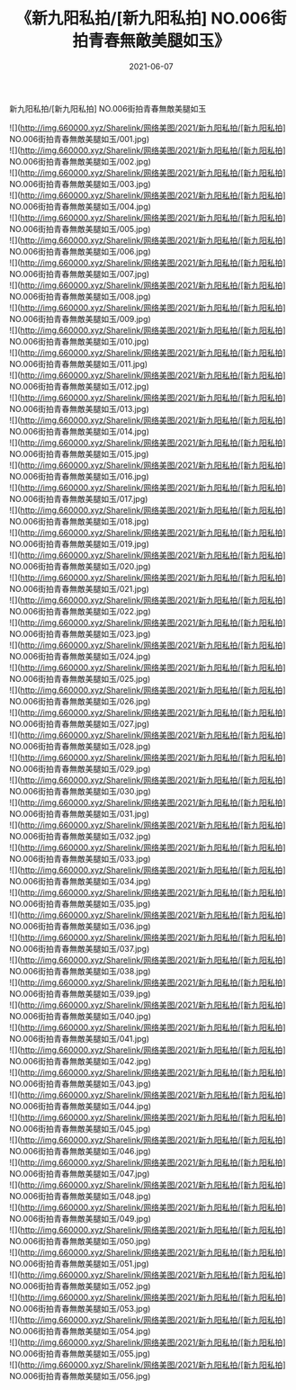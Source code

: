 ﻿---
layout: post
title:  《新九阳私拍/[新九阳私拍] NO.006街拍青春無敵美腿如玉》
date:   2021-06-07
img: http://img.660000.xyz/Sharelink/网络美图/2021/新九阳私拍/[新九阳私拍] NO.006街拍青春無敵美腿如玉/000.jpg
categories: [美女, 清纯, 唯美]
---

新九阳私拍/[新九阳私拍] NO.006街拍青春無敵美腿如玉

 ![](http://img.660000.xyz/Sharelink/网络美图/2021/新九阳私拍/[新九阳私拍] NO.006街拍青春無敵美腿如玉/001.jpg) <br>![](http://img.660000.xyz/Sharelink/网络美图/2021/新九阳私拍/[新九阳私拍] NO.006街拍青春無敵美腿如玉/002.jpg) <br>![](http://img.660000.xyz/Sharelink/网络美图/2021/新九阳私拍/[新九阳私拍] NO.006街拍青春無敵美腿如玉/003.jpg) <br>![](http://img.660000.xyz/Sharelink/网络美图/2021/新九阳私拍/[新九阳私拍] NO.006街拍青春無敵美腿如玉/004.jpg) <br>![](http://img.660000.xyz/Sharelink/网络美图/2021/新九阳私拍/[新九阳私拍] NO.006街拍青春無敵美腿如玉/005.jpg) <br>![](http://img.660000.xyz/Sharelink/网络美图/2021/新九阳私拍/[新九阳私拍] NO.006街拍青春無敵美腿如玉/006.jpg) <br>![](http://img.660000.xyz/Sharelink/网络美图/2021/新九阳私拍/[新九阳私拍] NO.006街拍青春無敵美腿如玉/007.jpg) <br>![](http://img.660000.xyz/Sharelink/网络美图/2021/新九阳私拍/[新九阳私拍] NO.006街拍青春無敵美腿如玉/008.jpg) <br>![](http://img.660000.xyz/Sharelink/网络美图/2021/新九阳私拍/[新九阳私拍] NO.006街拍青春無敵美腿如玉/009.jpg) <br>![](http://img.660000.xyz/Sharelink/网络美图/2021/新九阳私拍/[新九阳私拍] NO.006街拍青春無敵美腿如玉/010.jpg) <br>![](http://img.660000.xyz/Sharelink/网络美图/2021/新九阳私拍/[新九阳私拍] NO.006街拍青春無敵美腿如玉/011.jpg) <br>![](http://img.660000.xyz/Sharelink/网络美图/2021/新九阳私拍/[新九阳私拍] NO.006街拍青春無敵美腿如玉/012.jpg) <br>![](http://img.660000.xyz/Sharelink/网络美图/2021/新九阳私拍/[新九阳私拍] NO.006街拍青春無敵美腿如玉/013.jpg) <br>![](http://img.660000.xyz/Sharelink/网络美图/2021/新九阳私拍/[新九阳私拍] NO.006街拍青春無敵美腿如玉/014.jpg) <br>![](http://img.660000.xyz/Sharelink/网络美图/2021/新九阳私拍/[新九阳私拍] NO.006街拍青春無敵美腿如玉/015.jpg) <br>![](http://img.660000.xyz/Sharelink/网络美图/2021/新九阳私拍/[新九阳私拍] NO.006街拍青春無敵美腿如玉/016.jpg) <br>![](http://img.660000.xyz/Sharelink/网络美图/2021/新九阳私拍/[新九阳私拍] NO.006街拍青春無敵美腿如玉/017.jpg) <br>![](http://img.660000.xyz/Sharelink/网络美图/2021/新九阳私拍/[新九阳私拍] NO.006街拍青春無敵美腿如玉/018.jpg) <br>![](http://img.660000.xyz/Sharelink/网络美图/2021/新九阳私拍/[新九阳私拍] NO.006街拍青春無敵美腿如玉/019.jpg) <br>![](http://img.660000.xyz/Sharelink/网络美图/2021/新九阳私拍/[新九阳私拍] NO.006街拍青春無敵美腿如玉/020.jpg) <br>![](http://img.660000.xyz/Sharelink/网络美图/2021/新九阳私拍/[新九阳私拍] NO.006街拍青春無敵美腿如玉/021.jpg) <br>![](http://img.660000.xyz/Sharelink/网络美图/2021/新九阳私拍/[新九阳私拍] NO.006街拍青春無敵美腿如玉/022.jpg) <br>![](http://img.660000.xyz/Sharelink/网络美图/2021/新九阳私拍/[新九阳私拍] NO.006街拍青春無敵美腿如玉/023.jpg) <br>![](http://img.660000.xyz/Sharelink/网络美图/2021/新九阳私拍/[新九阳私拍] NO.006街拍青春無敵美腿如玉/024.jpg) <br>![](http://img.660000.xyz/Sharelink/网络美图/2021/新九阳私拍/[新九阳私拍] NO.006街拍青春無敵美腿如玉/025.jpg) <br>![](http://img.660000.xyz/Sharelink/网络美图/2021/新九阳私拍/[新九阳私拍] NO.006街拍青春無敵美腿如玉/026.jpg) <br>![](http://img.660000.xyz/Sharelink/网络美图/2021/新九阳私拍/[新九阳私拍] NO.006街拍青春無敵美腿如玉/027.jpg) <br>![](http://img.660000.xyz/Sharelink/网络美图/2021/新九阳私拍/[新九阳私拍] NO.006街拍青春無敵美腿如玉/028.jpg) <br>![](http://img.660000.xyz/Sharelink/网络美图/2021/新九阳私拍/[新九阳私拍] NO.006街拍青春無敵美腿如玉/029.jpg) <br>![](http://img.660000.xyz/Sharelink/网络美图/2021/新九阳私拍/[新九阳私拍] NO.006街拍青春無敵美腿如玉/030.jpg) <br>![](http://img.660000.xyz/Sharelink/网络美图/2021/新九阳私拍/[新九阳私拍] NO.006街拍青春無敵美腿如玉/031.jpg) <br>![](http://img.660000.xyz/Sharelink/网络美图/2021/新九阳私拍/[新九阳私拍] NO.006街拍青春無敵美腿如玉/032.jpg) <br>![](http://img.660000.xyz/Sharelink/网络美图/2021/新九阳私拍/[新九阳私拍] NO.006街拍青春無敵美腿如玉/033.jpg) <br>![](http://img.660000.xyz/Sharelink/网络美图/2021/新九阳私拍/[新九阳私拍] NO.006街拍青春無敵美腿如玉/034.jpg) <br>![](http://img.660000.xyz/Sharelink/网络美图/2021/新九阳私拍/[新九阳私拍] NO.006街拍青春無敵美腿如玉/035.jpg) <br>![](http://img.660000.xyz/Sharelink/网络美图/2021/新九阳私拍/[新九阳私拍] NO.006街拍青春無敵美腿如玉/036.jpg) <br>![](http://img.660000.xyz/Sharelink/网络美图/2021/新九阳私拍/[新九阳私拍] NO.006街拍青春無敵美腿如玉/037.jpg) <br>![](http://img.660000.xyz/Sharelink/网络美图/2021/新九阳私拍/[新九阳私拍] NO.006街拍青春無敵美腿如玉/038.jpg) <br>![](http://img.660000.xyz/Sharelink/网络美图/2021/新九阳私拍/[新九阳私拍] NO.006街拍青春無敵美腿如玉/039.jpg) <br>![](http://img.660000.xyz/Sharelink/网络美图/2021/新九阳私拍/[新九阳私拍] NO.006街拍青春無敵美腿如玉/040.jpg) <br>![](http://img.660000.xyz/Sharelink/网络美图/2021/新九阳私拍/[新九阳私拍] NO.006街拍青春無敵美腿如玉/041.jpg) <br>![](http://img.660000.xyz/Sharelink/网络美图/2021/新九阳私拍/[新九阳私拍] NO.006街拍青春無敵美腿如玉/042.jpg) <br>![](http://img.660000.xyz/Sharelink/网络美图/2021/新九阳私拍/[新九阳私拍] NO.006街拍青春無敵美腿如玉/043.jpg) <br>![](http://img.660000.xyz/Sharelink/网络美图/2021/新九阳私拍/[新九阳私拍] NO.006街拍青春無敵美腿如玉/044.jpg) <br>![](http://img.660000.xyz/Sharelink/网络美图/2021/新九阳私拍/[新九阳私拍] NO.006街拍青春無敵美腿如玉/045.jpg) <br>![](http://img.660000.xyz/Sharelink/网络美图/2021/新九阳私拍/[新九阳私拍] NO.006街拍青春無敵美腿如玉/046.jpg) <br>![](http://img.660000.xyz/Sharelink/网络美图/2021/新九阳私拍/[新九阳私拍] NO.006街拍青春無敵美腿如玉/047.jpg) <br>![](http://img.660000.xyz/Sharelink/网络美图/2021/新九阳私拍/[新九阳私拍] NO.006街拍青春無敵美腿如玉/048.jpg) <br>![](http://img.660000.xyz/Sharelink/网络美图/2021/新九阳私拍/[新九阳私拍] NO.006街拍青春無敵美腿如玉/049.jpg) <br>![](http://img.660000.xyz/Sharelink/网络美图/2021/新九阳私拍/[新九阳私拍] NO.006街拍青春無敵美腿如玉/050.jpg) <br>![](http://img.660000.xyz/Sharelink/网络美图/2021/新九阳私拍/[新九阳私拍] NO.006街拍青春無敵美腿如玉/051.jpg) <br>![](http://img.660000.xyz/Sharelink/网络美图/2021/新九阳私拍/[新九阳私拍] NO.006街拍青春無敵美腿如玉/052.jpg) <br>![](http://img.660000.xyz/Sharelink/网络美图/2021/新九阳私拍/[新九阳私拍] NO.006街拍青春無敵美腿如玉/053.jpg) <br>![](http://img.660000.xyz/Sharelink/网络美图/2021/新九阳私拍/[新九阳私拍] NO.006街拍青春無敵美腿如玉/054.jpg) <br>![](http://img.660000.xyz/Sharelink/网络美图/2021/新九阳私拍/[新九阳私拍] NO.006街拍青春無敵美腿如玉/055.jpg) <br>![](http://img.660000.xyz/Sharelink/网络美图/2021/新九阳私拍/[新九阳私拍] NO.006街拍青春無敵美腿如玉/056.jpg) <br>